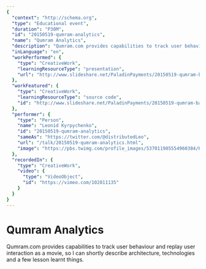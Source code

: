 ```yaml
---
{
  "context": "http://schema.org",
  "type": "Educational event",
  "duration": "P30M",
  "id": "20150519-qumram-analytics",
  "name": "Qumram Analytics",
  "description": "Qumram.com provides capabilities to track user behaviour and replay user interaction as a movie, so I can shortly describe architecture, technologies and a few lesson learnt things.",
  "inLanguage": "en",
  "workPerformed": {
    "type": "CreativeWork",
    "learningResourceType": "presentation",
    "url": "http://www.slideshare.net/PaladinPayments/20150519-qumram-barcelonajs"
  },
  "workFeatured": {
    "type": "CreativeWork",
    "learningResourceType": "source code",
    "id": "http://www.slideshare.net/PaladinPayments/20150519-qumram-barcelonajs"
  },
  "performer": {
    "type": "Person",
    "name": "Leonid Kyrpychenko",
    "id": "20150519-qumram-analytics",
    "sameAs": "https://twitter.com/@distributedLeo",
    "url": "/talk/20150519-qumram-analytics.html",
    "image": "https://pbs.twimg.com/profile_images/537011905554960384/HgcnZ5RK.jpeg"
  },
  "recordedIn": {
    "type": "CreativeWork",
    "video": {
      "type": "VideoObject",
      "id": "https://vimeo.com/102811135"
    }
  }
}
---
```

# Qumram Analytics

Qumram.com provides capabilities to track user behaviour and replay user interaction as a movie, so I can shortly describe architecture, technologies and a few lesson learnt things.
